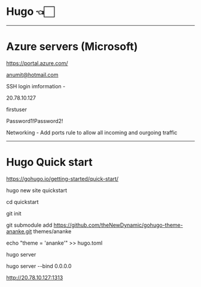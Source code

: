 # Hugo 👈🏻

---

# Azure servers (Microsoft)

https://portal.azure.com/

anumit@hotmail.com

SSH login imformation -

20.78.10.127

firstuser

Password1!Password2!

Networking - Add ports rule to allow all incoming and ourgoing traffic

--- 

# Hugo Quick start
https://gohugo.io/getting-started/quick-start/

hugo new site quickstart

cd quickstart

git init

git submodule add https://github.com/theNewDynamic/gohugo-theme-ananke.git themes/ananke

echo "theme = 'ananke'" >> hugo.toml

hugo server


hugo server --bind 0.0.0.0

http://20.78.10.127:1313





